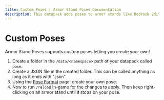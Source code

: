 ```yaml
---
title: Custom Poses | Armor Stand Poses Documentation
description: This datapack adds poses to armor stands like Bedrock Edition. Redstone is the same as bedrock. You can even create your data-driven poses!
---
```


# Custom Poses

Armor Stand Poses supports custom poses letting you create your own!

1. Create a folder in the `/data/<namespace>` path of your datapack called `pose`.
1. Create a JSON file in the created folder. This can be called anything as long as it ends with ".json"
1. Using the [Pose Format](./pose-format) page, create your own pose.
1. Now to run `/reload` in-game for the changes to apply. Then keep right-clicking on an armor stand until it stops on your pose.

